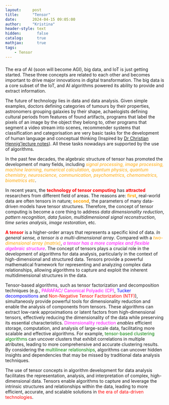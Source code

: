 ```yaml
---
layout:     post
title:      "Tensor"
date:       2024-04-15 09:05:00
author:     "Kristina"
header-style: text
hidden:       false
catalog:      true
mathjax:      true
tags:
    - Tensor
---
```


### 


The era of AI (soon will become AGI), big data, and IoT is just getting started. These three concepts are related to each other and becomes important to drive major innovations in digital transformation. The big data is a core subset of the IoT, and AI algorithms powered its ability to provide and extract information. 

The future of technology lies in data and data analysis. Given simple examples, doctors defining categories of tumours by their properties, astronomers grouping galaxies by their shape, achaelogists defining cultural periods from features of found artifacts, programs that label the pixels of an image by the object they belong to, other programs that segment a video stream into scenes, recommender systems that classification and categorisation are very basic tasks for the development of human language and conceptual thinking (Inspired by <a href="http://www.homepages.ucl.ac.uk/~ucakche/presentations/g19lecnotes.pdf">Dr Christian Hennig'lecture notes</a>). All these tasks nowadays are supported by the use of algorithms. 

In the past few decades, the algebraic structure of tensor has promoted the development of many fields, including *<font color='orange'>signal processing, image processing, machine learning, numerical calculation, quantum physics, quantum chemistry, neuroscience, communication, psychometrics, chemometrics, biometrics etc</font>*. 

In recent years, the **<font color='red'>technology of tensor computing</font>**  has **<font color='red'>attracted</font>** researchers from different field of areas. The reasons are: **<font color='orange'>first</font>**, real-world data are often tensors in nature; **<font color='orange'>second</font>**, the parameters of many data-driven models have tensor structures. Therefore, the concept of tensor computing is become a core thing to address *data dimensionality reduction*, *pattern recognition*, *data fusion*, *multidimensional signal reconstruction*, *time series analysis*, *image restoration*, etc. 

**<font color='red'>A tensor</font>** is a higher-order arrays that represents a specific kind of data. *In general sense, a tensor is a multi-dimensional array*. Compared with a *<font color='orange'>two-dimensional array (matrix)</font>*, *<font color='magenta'>a tensor has a more complex and flexible algebraic structure</font>*. The concept of tensors plays a crucial role in the development of algorithms for data analysis, particularly in the context of high-dimensional and structured data. Tensors provide a powerful mathematical framework for representing and analyzing complex data relationships, allowing algorithms to capture and exploit the inherent multidimensional structures in the data.

Tensor-based algorithms, such as tensor factorization and decomposition techniques (e.g., <font color='magenta'>PARAFAC/ Canonical Polyadic (CP)</font>, <font color='blue'>Tucker decompositions</font> and <font color='red'>Non-Negative Tensor Factorization (NTF)</font>), simultaneosly provide powerful tools for dimensionality reduction and enable the analysis of components from tensors. These algorithms can extract low-rank approximations or latent factors from high-dimensional tensors, effectively reducing the dimensionality of the data while preserving its essential characteristics. <font color='magenta'>Dimensionality reduction</font> *enables* efficient storage, computation, and analysis of large-scale data, facilitating more scalable and effective algorithms. For example, <font color='green'>tensor-based clustering algorithms</font> can uncover clusters that exhibit correlations in multiple atributes, leading to more comprehensive and accurate clustering results. By considering the <font color='green'>multilinear relationships</font>, algorithms can uncover hidden insights and dependencies that may be missed by traditional data analysis techniques. 

The use of tensor concepts in algorithm development for data analysis facilitates the representation, analysis, and interpretation of complex, high-dimensional data. Tensors enable algorithms to capture and leverage the intrinsic structures and relationships within the data, leading to more efficient, accurate, and scalable solutions in <font color='red'>the era of data-driven technologies</font>.


